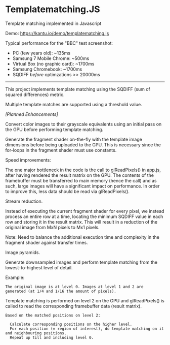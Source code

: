 # Templatematching.JS 

Template matching implemented in Javascript

Demo: https://kantu.io/demo/templatematching.js 

Typical performance for the "BBC" test screenshot:

- PC (few years old): ~135ms
- Samsung 7 Mobile Chrome: ~500ms
- Virtual Box (no graphic card): ~1700ms
- Samsung Chromebook: ~1700ms
- SQDIFF *before* optimzations >> 20000ms 

********************

This project implements template matching using the SQDIFF (sum of squared differences) metric.

Multiple template matches are supported using a threshold value.

*[Planned Enhancements]*

Convert color images to their grayscale equivalents using an initial pass on the GPU before performing template matching.

Generate the fragment shader on-the-fly with the template image dimensions before being uploaded to the GPU. This is necessary 
since the for-loops in the fragment shader must use constants.

Speed improvements:

   The one major bottleneck in the code is the call to glReadPixels() in app.js, after having rendered the result matrix on the GPU.
   The contents of the framebuffer must be transferred to main memory (hence the call) and as such, large images will 
   have a significant impact on performance. In order to improve this, less data should be read via glReadPixels().

Stream reduction.

   Instead of executing the current fragment shader for every pixel, we instead process an entire row at a time, locating
   the minimum SQDIFF value in each row and storing it in the result matrix. This will result in a reduction of the original image 
   from MxN pixels to Mx1 pixels. 

   Note: Need to balance the additional execution time and complexity in the fragment shader against transfer times.

Image pyramids.

  Generate downsampled images and perform template matching from the lowest-to-highest level of detail.

   Example: 
        
    The original image is at level 0. Images at level 1 and 2 are generated (at 1/4 and 1/16 the amount of pixels).
        
   Template matching is performed on level 2 on the GPU and glReadPixels() is called to read the corresponding framebuffer data (result matrix).
        
    Based on the matched positions on level 2: 
        
      Calculate corresponding positions on the higher level. 
      For each position (= region of interest), do template matching on it and neighbouring positions.  
      Repeat up till and including level 0.
